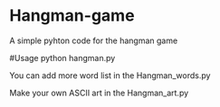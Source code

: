 # Hangman-game

A simple pyhton code for the hangman game 

#Usage
python hangman.py

You can add more word list in the Hangman_words.py

Make your own ASCII art in the Hangman_art.py
